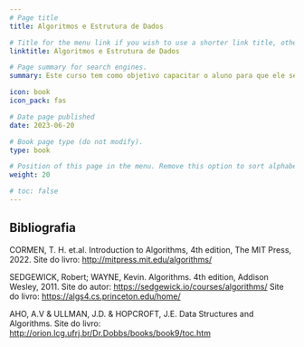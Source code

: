 ```yaml
---
# Page title
title: Algoritmos e Estrutura de Dados

# Title for the menu link if you wish to use a shorter link title, otherwise remove this option.
linktitle: Algoritmos e Estrutura de Dados

# Page summary for search engines.
summary: Este curso tem como objetivo capacitar o aluno para que ele seja capaz de compreender, implementar e utilizar as principais estuturas de dados e suas diferentes estratégias de organização de dados. Além disso, também seja preparado para utilizar análises assintóticas para descrever a eficiência de algoritmos.

icon: book
icon_pack: fas

# Date page published
date: 2023-06-20

# Book page type (do not modify).
type: book

# Position of this page in the menu. Remove this option to sort alphabetically.
weight: 20

# toc: false
---
```


## Bibliografia

CORMEN, T. H. et.al. Introduction to Algorithms, 4th edition, The MIT Press, 2022. 
Site do livro: http://mitpress.mit.edu/algorithms/

SEDGEWICK, Robert; WAYNE, Kevin. Algorithms. 4th edition, Addison Wesley, 2011. 
Site do autor: https://sedgewick.io/courses/algorithms/
Site do livro: https://algs4.cs.princeton.edu/home/

AHO, A.V & ULLMAN, J.D. & HOPCROFT, J.E. Data Structures and Algorithms. 
Site do livro: http://orion.lcg.ufrj.br/Dr.Dobbs/books/book9/toc.htm

